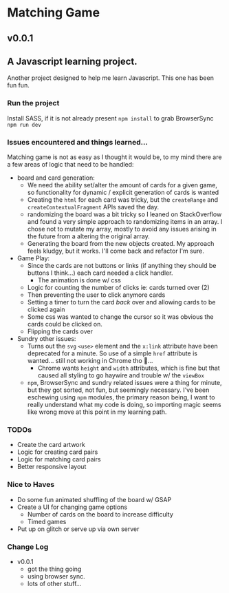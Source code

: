 # Matching Game

## v0.0.1

## A Javascript learning project.

Another project designed to help me learn Javascript. This one has been fun fun.

### Run the project

Install SASS, if it is not already present
`npm install` to grab BrowserSync
`npm run dev`

### Issues encountered and things learned...

Matching game is not as easy as I thought it would be, to my mind there are a few areas of logic that need to be handled:

- board and card generation:
  - We need the ability set/alter the amount of cards for a given game, so functionality for dynamic / explicit generation of cards is wanted
  - Creating the `html` for each card was tricky, but the `createRange` and `createContextualFragment` APIs saved the day.
  - randomizing the board was a bit tricky so I leaned on StackOverflow and found a very simple approach to randomizing items in an array. I chose not to mutate my array, mostly to avoid any issues arising in the future from a altering the original array.
  - Generating the board from the new objects created. My approach feels kludgy, but it works. I'll come back and refactor I'm sure.
- Game Play:
  - Since the cards are not buttons or links (if anything they should be buttons I think...) each card needed a click handler.
    - The animation is done w/ css
  - Logic for counting the number of clicks ie: cards turned over (2)
  - Then preventing the user to click anymore cards
  - Setting a timer to turn the card _back_ over and allowing cards to be clicked again
  - Some css was wanted to change the cursor so it was obvious the cards could be clicked on.
  - Flipping the cards over
- Sundry other issues:
  - Turns out the `svg` `<use>` element and the `x:link` attribute have been deprecated for a minute. So use of a simple `href` attribute is wanted... still not working in Chrome tho 🤔...
    - Chrome wants `height` and `width` attributes, which is fine but that caused all styling to go haywire and trouble w/ the `viewBox`
  - `npm`, BrowserSync and sundry related issues were a thing for minute, but they got sorted, not fun, but seemingly necessary. I've been eschewing using `npm` modules, the primary reason being, I want to really understand what my code is doing, so importing magic seems like wrong move at this point in my learning path.

### TODOs

- Create the card artwork
- Logic for creating card pairs
- Logic for matching card pairs
- Better responsive layout

### Nice to Haves

- Do some fun animated shuffling of the board w/ GSAP
- Create a UI for changing game options
  - Number of cards on the board to increase difficulty
  - Timed games
- Put up on glitch or serve up via own server

### Change Log

- v0.0.1
  - got the thing going
  - using browser sync.
  - lots of other stuff...
